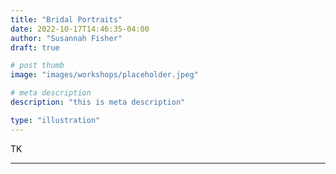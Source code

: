 ```yaml
---
title: "Bridal Portraits"
date: 2022-10-17T14:46:35-04:00
author: "Susannah Fisher"
draft: true

# post thumb
image: "images/workshops/placeholder.jpeg"

# meta description
description: "this is meta description"

type: "illustration"
---
```


TK

---
